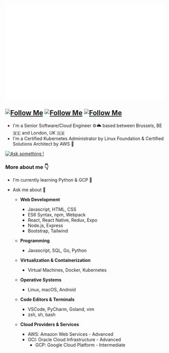 <div align="center">
	<br>
	<a href="https://oschvr.com">
		<img src="https://raw.githubusercontent.com/oschvr/oschvr/master/header.svg" width="800" height="300">
	</a>
	<br>
</div>


[![Follow Me](https://img.shields.io/twitter/follow/oschvr?style=social)](https://twitter.com/oschvr)  [![Follow Me](https://img.shields.io/github/followers/oschvr?style=social)](https://github.com/oschvr) [![Follow Me](https://img.shields.io/mastodon/follow/109298225563075500?domain=https%3A%2F%2Fmastodon.online%2F&style=social)](https://mastodon.online/@oschvr)
---

- I'm a Senior Software/Cloud Engineer ⚙️🌥 based between Brussels, BE 🇧🇪 and London, UK 🇬🇧
- I'm a Certified Kubernetes Administrator by Linux Foundation & Certified Solutions Architect by AWS 📜

[![Ask something !](https://img.shields.io/badge/Ask%20me-anything-1abc9c.svg)](https://gitHub.com/oschvr/ama)

 
### More about me 👇

- I'm currently learning Python & GCP 🌱 
- Ask me about 🤔 

	- **Web Development**
		- Javascript, HTML, CSS
		- ES6 Syntax, npm, Webpack
		- React, React Native, Redux, Expo
		- Node.js, Express 
		- Bootstrap, Tailwind

	- **Programming**
		- Javascript, SQL, Go, Python

	- **Virtualization & Containerization**
		- Virtual Machines, Docker, Kubernetes

	- **Operative Systems**
		- Linux, macOS, Android

	- **Code Editors & Terminals**
		- VSCode, PyCharm, Goland, vim
		- zsh, sh, bash

	- **Cloud Providers & Services**
		- AWS: Amazon Web Services - Advanced
		- OCI: Oracle Cloud Infrastructure - Advanced
    		- GCP: Google Cloud Platform - Intermediate
